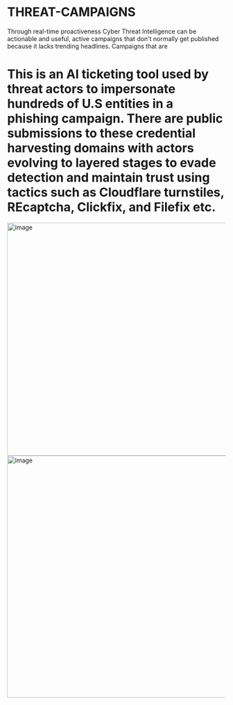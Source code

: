 # THREAT-CAMPAIGNS
Through real-time proactiveness Cyber Threat Intelligence can be actionable and useful, active campaigns that don't normally get published because it lacks trending headlines. Campaigns that are 
# This is an AI ticketing tool used by threat actors to impersonate hundreds of U.S entities in a phishing campaign. There are public submissions to these credential harvesting domains with actors evolving to layered stages to evade detection and maintain trust using tactics such as Cloudflare turnstiles, REcaptcha, Clickfix, and Filefix etc.
<img width="794" height="536" alt="image" src="https://github.com/user-attachments/assets/0e1854fc-2a7c-40ec-b0c5-343f2651f599" />
<img width="1010" height="557" alt="image" src="https://github.com/user-attachments/assets/8d27183d-df6c-48a9-b167-d52da990fc60" />
